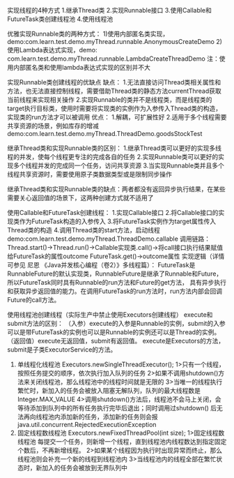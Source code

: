 实现线程的4种方式 
1.继承Thread类 
2.实现Runnable接口 
3.使用Callable和FutureTask类创建线程池 
4.使用线程池

优雅实现Runnable类的两种方式： 
1)使用内部匿名类实现，demo:com.learn.test.demo.myThread.runnable.AnonymousCreateDemo 
2)使用Lambda表达式实现，demo:
com.learn.test.demo.myThread.runnable.LambdaCreateThreadDemo 
注：使用内部匿名类和使用lambda表达式实现的区别并不大

实现Runnable类创建线程的优缺点 缺点： 
1.无法直接访问Thread类相关属性和方法，也无法直接控制线程，需要借助Thread类的静态方法currentThread获取当前线程来实现相关操作
2.实现Runnable的类并不是线程类，而是线程类的target执行目标类，使用时需要将实现类的实例作为入参传入Thread类的构造，实现类的run方法才可以被调用 优点： 1.解耦，可扩展性好
2.适用于多个线程需要共享资源的场景，例如库存的增减 demo:com.learn.test.demo.myThread.ThreadDemo.goodsStockTest

继承Thread类和实现Runnable类的区别： 
1.继承Thread类可以更好的实现多线程的并发，使每个线程更专注的完成各自的任务 
2.实现Runnable类可以更好的实现多个线程并发的完成同一个任务，访问共享资源
3.当实现Runnable类并且多个线程共享资源时，需要使用原子类数据类型或是限制同步操作

继承Thread类和实现Runnable类的缺点：两者都没有返回异步执行结果，在某些需要关心返回值的场景下，这两种创建方式就不适用了

使用Callable和FutureTask创建线程： 
1.实现Callable接口 
2.将Callable接口的实现类作为FutureTask构造的入参传入
3.将FutureTask实例作为target属性传入Thread类的构造
4.调用Thread类的start方法，启动线程 demo:com.learn.test.demo.myThread.ThreadDemo.callable 
调用链路： 
Thread.start()->Thread.run()->Callable实现类.call()->将call接口执行结果赋值给FutureTask的属性outcome FutureTask.get()->outcome属性 
实现逻辑（详情可参见 尼恩 《Java并发核心编程（卷2）》多线程篇）：
FutureTask是RunnableFuture的默认实现类，RunnableFuture是继承了Runnable和Future，所以FutureTask同时具有Runnable的run方法和Future的get方法，
具有异步执行和获取异步返回值的能力。在调用FutureTask的run方法时，run方法内部会回调Future的call方法。

使用线程池创建线程（实际生产中禁止使用Executors创建线程） 
execute和submit方法的区别：
（入参）execute的入参是Runnable的实例，submit的入参可以是带FutureTask的实例也可以是Runnable的实例还可以是Thread的实例。 
（返回值）execute无返回值，submit有返回值。
execute是Executors的方法，submit是子类ExecutorService的方法。

1. 单线程化线程池 Executors.newSingleThreadExecutor();
   1>只有一个线程，按照任务提交的顺序，依次执行加入队列的任务
   2>如果不调用shutdown()方法来关闭线程池，那么线程池中的线程时间就是无限的
   3>当唯一的线程执行繁忙时，新加入的任务会被放入阻塞无解队列，队列的最大线程数是Integer.MAX_VALUE
   4>调用shutdown()方法后，线程池不会马上关闭，会等待添加到队列中的所有任务执行完毕后退出；同时调用过shutdown()
   后无法再向线程池内添加新的任务，添加新的任务则会报java.util.concurrent.RejectedExecutionException
2. 固定线程数线程池 Executors.newFixedThreadPool(int size);
   1>固定线程数线程池 每提交一个任务，则新增一个线程，直到线程池内线程数达到指定固定个数后，不再新增线程。
   2>如果某个线程因为执行时出现异常而终止，那么线程池则会补充一个新的线程到线程池内
   3>当线程池内的线程全部在繁忙状态时，新加入的任务会被放到无界队列中